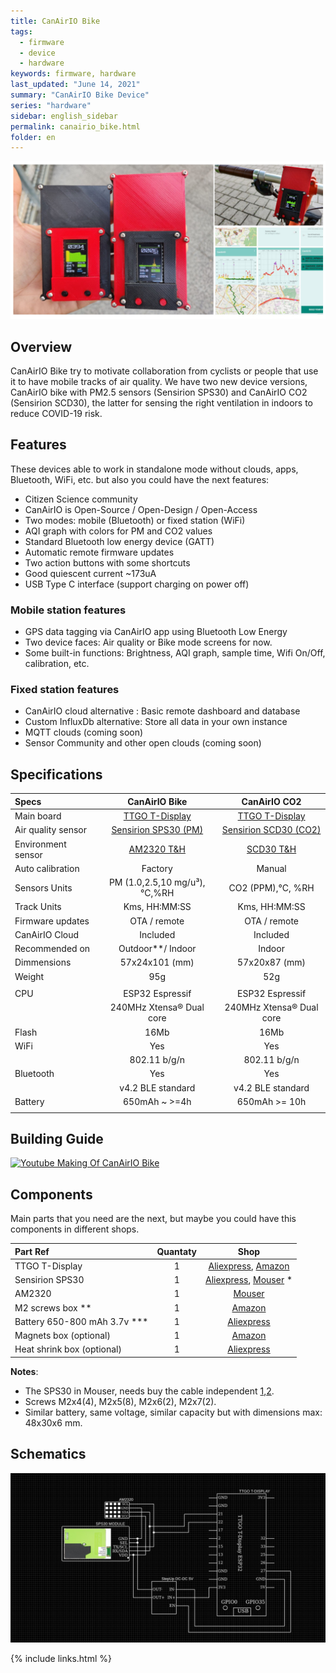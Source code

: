 ```yaml
---
title: CanAirIO Bike
tags:
  - firmware
  - device
  - hardware
keywords: firmware, hardware
last_updated: "June 14, 2021"
summary: "CanAirIO Bike Device"
series: "hardware"
sidebar: english_sidebar
permalink: canairio_bike.html
folder: en
---
```


![CanAirIO Bike](images/canairio_bike_header.jpg)

## Overview

CanAirIO Bike try to motivate collaboration from cyclists or people that use it to have mobile tracks of air quality. We have two new device versions, CanAirIO bike with PM2.5 sensors (Sensirion SPS30) and CanAirIO CO2 (Sensirion SCD30), the latter for sensing the right ventilation in indoors to reduce COVID-19 risk.

## Features

These devices able to work in standalone mode without clouds, apps, Bluetooth, WiFi, etc. but also you could have the next features:

- Citizen Science community
- CanAirIO is Open-Source / Open-Design / Open-Access
- Two modes: mobile (Bluetooth) or fixed station (WiFi)
- AQI graph with colors for PM and CO2 values
- Standard Bluetooth low energy device (GATT)
- Automatic remote firmware updates
- Two action buttons with some shortcuts
- Good quiescent current ~173uA
- USB Type C interface (support charging on power off)

### Mobile station features

- GPS data tagging via CanAirIO app using Bluetooth Low Energy
- Two device faces: Air quality or Bike mode screens for now.
- Some built-in functions: Brightness, AQI graph, sample time, Wifi On/Off, calibration, etc.

### Fixed station features

- CanAirIO cloud alternative : Basic remote dashboard and database
- Custom InfluxDb alternative: Store all data in your own instance
- MQTT clouds (coming soon)
- Sensor Community and other open clouds (coming soon)

## Specifications

| Specs    | CanAirIO Bike | CanAirIO CO2 |
|:-------- |:-------------:|:---------------:| 
| Main board | [TTGO T-Display][1]     | [TTGO T-Display][1] |
| Air quality sensor | [Sensirion SPS30 (PM)][2] | [Sensirion SCD30 (CO2)][3] |
| Environment sensor | [AM2320 T&H][4] | [SCD30 T&H][3] |
| Auto calibration   | Factory | Manual |
| Sensors Units      | PM (1.0,2.5,10 mg/u³),°C,%RH | CO2 (PPM),°C, %RH |
| Track Units        | Kms, HH:MM:SS | Kms, HH:MM:SS |
| Firmware updates   | OTA / remote  | OTA / remote |
| CanAirIO Cloud     | Included      | Included     |
| Recommended on     | Outdoor**/ Indoor | Indoor |
| Dimmensions        | 57x24x101 (mm) | 57x20x87 (mm) |
| Weight             | 95g | 52g |
| | |
| CPU | ESP32 Espressif | ESP32 Espressif |
|     | 240MHz Xtensa® Dual core |  240MHz Xtensa® Dual core |
| Flash              | 16Mb            | 16Mb           |
| WiFi               | Yes  | Yes |
|                    | 802.11 b/g/n | 802.11 b/g/n |
| Bluetooth          | Yes | Yes |
|                    | v4.2 BLE standard | v4.2 BLE standard |
| Battery            | 650mAh ~ >=4h     | 650mAh >= 10h |
| | |

[1]:https://www.aliexpress.com/item/33048962331.html
[2]:https://www.sensirion.com/en/environmental-sensors/particulate-matter-sensors-pm25/
[3]:https://www.sensirion.com/en/environmental-sensors/carbon-dioxide-sensors/carbon-dioxide-sensors-scd30/
[4]:https://www.mouser.de/datasheet/2/737/AM2320-1313931.pdf


## Building Guide

[![Youtube Making Of CanAirIO Bike ](http://img.youtube.com/vi/V2eO1UN5u7Y/0.jpg)](https://youtu.be/V2eO1UN5u7Y "Youtube CanAirIO basic loader guide")

## Components

Main parts that you need are the next, but maybe you could have this components in different shops.

| Part Ref   | Quantaty | Shop |
|:-------- |:-------------:|:---------------:| 
| TTGO T-Display | 1 | [Aliexpress](https://www.aliexpress.com/item/33048962331.html), [Amazon](https://www.amazon.de/gp/product/B07WTNCWLW/ref=ppx_yo_dt_b_asin_title_o04_s00?ie=UTF8&psc=1) |
| Sensirion SPS30 | 1 | [Aliexpress](https://www.aliexpress.com/item/1005002017660217.html), [Mouser](https://www.mouser.de/ProductDetail/403-SPS30) * |
|AM2320| 1 | [Mouser](https://www.mouser.de/ProductDetail/485-3721) |
| M2 screws box ** | 1 | [Amazon](https://www.amazon.de/gp/product/B07SGP8TWS/ref=ppx_yo_dt_b_asin_title_o07_s01?ie=UTF8&psc=1) |
| Battery 650-800 mAh 3.7v *** | 1 | [Aliexpress](https://www.aliexpress.com/item/4001065181282.html) |
| Magnets box (optional) | 1 | [Amazon](https://www.amazon.de/gp/product/B00TACFTAA/ref=ppx_yo_dt_b_asin_title_o04_s00?ie=UTF8&psc=1) |
| Heat shrink box (optional) | 1 | [Aliexpress](https://www.aliexpress.com/item/32843983164.html) |

**Notes**:

- The SPS30 in Mouser, needs buy the cable independent [1](https://www.mouser.de/ProductDetail/538-87439-0501),[2](https://www.mouser.de/ProductDetail/538-79758-0016).  
- Screws M2x4(4), M2x5(8), M2x6(2), M2x7(2).  
- Similar battery, same voltage, similar capacity but with dimensions max: 48x30x6 mm.  

## Schematics

![CanAirIO Bike Schematics](images/canairio_bike_schematics_grid.jpg)



{% include links.html %}

